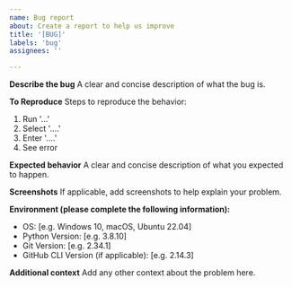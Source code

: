 ```yaml
---
name: Bug report
about: Create a report to help us improve
title: '[BUG]'
labels: 'bug'
assignees: ''

---
```


**Describe the bug**
A clear and concise description of what the bug is.

**To Reproduce**
Steps to reproduce the behavior:
1. Run '...'
2. Select '....'
3. Enter '....'
4. See error

**Expected behavior**
A clear and concise description of what you expected to happen.

**Screenshots**
If applicable, add screenshots to help explain your problem.

**Environment (please complete the following information):**
 - OS: [e.g. Windows 10, macOS, Ubuntu 22.04]
 - Python Version: [e.g. 3.8.10]
 - Git Version: [e.g. 2.34.1]
 - GitHub CLI Version (if applicable): [e.g. 2.14.3]

**Additional context**
Add any other context about the problem here. 